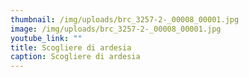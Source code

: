 ```yaml
---
thumbnail: /img/uploads/brc_3257-2-_00008_00001.jpg
image: /img/uploads/brc_3257-2-_00008_00001.jpg
youtube_link: ""
title: Scogliere di ardesia
caption: Scogliere di ardesia
---
```

